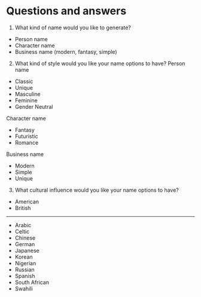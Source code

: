 # Questions and answers

1. What kind of name would you like to generate?
- Person name
- Character name
- Business name (modern, fantasy, simple)

2. What kind of style would you like your name options to have?
Person name
- Classic
- Unique
- Masculine
- Feminine
- Gender Neutral

Character name
- Fantasy
- Futuristic
- Romance

Business name
- Modern
- Simple
- Unique

3. What cultural influence would you like your name options to have?
- American
- British
-----------
- Arabic
- Celtic
- Chinese
- German
- Japanese
- Korean
- Nigerian
- Russian
- Spanish
- South African
- Swahili
